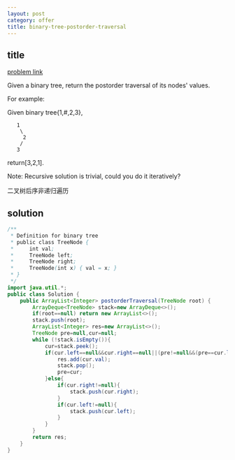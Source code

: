 ```yaml
---
layout: post
category: offer
title: binary-tree-postorder-traversal
---
```


## title
[problem link](https://www.nowcoder.com/practice/32af374b322342b68460e6fd2641dd1b?tpId=46&tqId=29035&rp=1&ru=/ta/leetcode&qru=/ta/leetcode/question-ranking)

Given a binary tree, return the postorder traversal of its nodes' values.

For example:

Given binary tree{1,#,2,3},

	   1
	    \
	     2
	    /
	   3

return[3,2,1].

Note: Recursive solution is trivial, could you do it iteratively?

二叉树后序非递归遍历

## solution


```java
/**
 * Definition for binary tree
 * public class TreeNode {
 *     int val;
 *     TreeNode left;
 *     TreeNode right;
 *     TreeNode(int x) { val = x; }
 * }
 */
import java.util.*;
public class Solution {
    public ArrayList<Integer> postorderTraversal(TreeNode root) {
        ArrayDeque<TreeNode> stack=new ArrayDeque<>();
        if(root==null) return new ArrayList<>();
        stack.push(root);
        ArrayList<Integer> res=new ArrayList<>();
        TreeNode pre=null,cur=null;
        while (!stack.isEmpty()){
            cur=stack.peek();
            if(cur.left==null&&cur.right==null||(pre!=null&&(pre==cur.left||pre==cur.right))) {
                res.add(cur.val);
                stack.pop();
                pre=cur;
            }else{
                if(cur.right!=null){
                    stack.push(cur.right);
                }
                if(cur.left!=null){
                    stack.push(cur.left);
                }
            }
        }
        return res;
    }
}

```